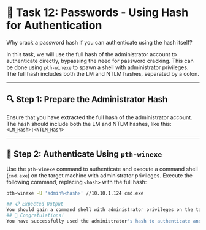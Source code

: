 # 🐾 Task 12: Passwords - Using Hash for Authentication

Why crack a password hash if you can authenticate using the hash itself?

In this task, we will use the full hash of the administrator account to authenticate directly, bypassing the need for password cracking. This can be done using `pth-winexe` to spawn a shell with administrator privileges. The full hash includes both the LM and NTLM hashes, separated by a colon.

---

## 🔍 Step 1: Prepare the Administrator Hash
Ensure that you have extracted the full hash of the administrator account. The hash should include both the LM and NTLM hashes, like this:  
`<LM_Hash>:<NTLM_Hash>`

---

## 🔑 Step 2: Authenticate Using `pth-winexe`
Use the `pth-winexe` command to authenticate and execute a command shell (`cmd.exe`) on the target machine with administrator privileges. Execute the following command, replacing `<hash>` with the full hash:

```bash
pth-winexe -U 'admin%<hash>' //10.10.1.124 cmd.exe

## 📋 Expected Output
You should gain a command shell with administrator privileges on the target machine without needing to crack the password.
## 🎉 Congratulations!
You have successfully used the administrator's hash to authenticate and execute a command shell with administrator privileges! 🎊
